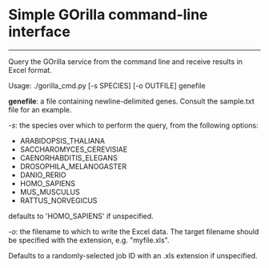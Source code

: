 # Simple GOrilla command-line interface
---

Query the GOrilla service from the command line and receive results in Excel format.

Usage: ./gorilla_cmd.py [-s SPECIES] [-o OUTFILE] genefile

**genefile**: a file containing newline-delimited genes. Consult the sample.txt file for an example.

*-s*: the species over which to perform the query, from the following options:

* ARABIDOPSIS_THALIANA
* SACCHAROMYCES_CEREVISIAE
* CAENORHABDITIS_ELEGANS
* DROSOPHILA_MELANOGASTER
* DANIO_RERIO
* HOMO_SAPIENS
* MUS_MUSCULUS
* RATTUS_NORVEGICUS

defaults to 'HOMO_SAPIENS' if unspecified.

*-o*: the filename to which to write the Excel data. The target filename should be specified with the extension, e.g. "myfile.xls".

Defaults to a randomly-selected job ID with an .xls extension if unspecified.

